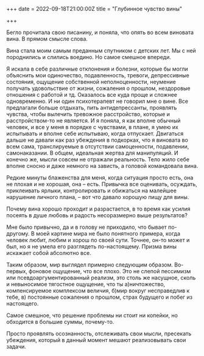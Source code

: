 +++
date = 2022-09-18T21:00:00Z
title = "Глубинное чувство вины"

+++

Бегло прочитала свою писанину, и поняла, что опять во всем виновата вина. В прямом смысле слова.

Вина стала моим самым преданным спутником с детских лет. Мы с ней породнились и слились воедино. Но самое смешное впереди.

Я искала в себе различные отклонения и болезни, которые бы могли объяснить мои одиночество, подавленность, тревоги, депрессивные состояния, ощущение собственной неполноценности, неумение получать удовольствие от жизни, сожаления о прошлом, нездоровые отношения с работой и тд. Оказалось все куда проще и сложнее одновременно. И ни один психотерапевт не говорил мне о вине. Все предлагали больше отдыхать, пить антидепрессанты, проявлять чувства, чтобы вылечить тревожное расстройство, которые и расстройством-то не является. И я поняла, я как вполне обычный человек, и все у меня в порядке с чувствами, в плане, я умею их испытывать и вполне себе испытываю, когда отпускает. Двигаться дальше не давали как раз убеждения в подкорках, что я виновата во всем сама, транслируемые в отсутствии самоценности, подавлении, самонаказании. В общем, идеальная жертва для манипуляций. И конечно же, мысли совсем не отражали реальность. Тело жило себе вполне сносно и даже немного на зависть, а головой командовала вина.

Редкие минуты блаженства для меня, когда ситуация просто есть, она не плохая и не хорошая, она – есть. Привычка все оценивать, осуждать, приклеивать ярлыки, контролировать и обижаться на малейшее нарушение личного плана, – вот что давало хорошую пищу для вины.

Почему вина хорошо проходит и разрастается, в то время как усилия посеять в душе любовь и радость несоразмерно выше результатов?

Мне было привычно, да и в голову не приходило, что бывает по-другому. В моей картине мира не было понятного примера, когда человек любит, любим и хорош по своей сути. Точнее, он-то может и был, но я не умела его разглядеть по-настоящему. Призма вины искажает собой абсолютно все.

Таким образом, мир выглядел примерно следующим образом. Во-первых, фоновое ощущение, что все плохо. Это не слепой пессимизм или псевдоаргументированный реализм, это столь же насущное, сколь и невыносимое тягостное ощущение, что ты а)ничтожество, компенсируемое комплексом величия, б)мир вокруг несправедлив к тебе, в) постоянные сожаления о прошлом, страх будущего и побег из настоящего.

Самое смешное, что решение проблемы ни стоит ни копейки, но обходится в большие суммы, почему-то.

Просто проявлять осознанность, отслеживать свои мысли, пресекать убеждения, который в данный момент мешают реализовывать свои задачи.